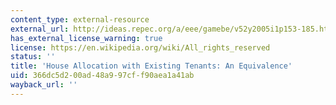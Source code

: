 ```yaml
---
content_type: external-resource
external_url: http://ideas.repec.org/a/eee/gamebe/v52y2005i1p153-185.html
has_external_license_warning: true
license: https://en.wikipedia.org/wiki/All_rights_reserved
status: ''
title: 'House Allocation with Existing Tenants: An Equivalence'
uid: 366dc5d2-00ad-48a9-97cf-f90aea1a41ab
wayback_url: ''
---
```

